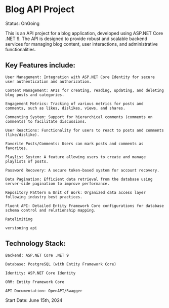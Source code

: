 # Blog API Project

Status: OnGoing

This is an API project for a blog application, developed using ASP.NET Core .NET 9. The API is designed to provide robust and scalable backend services for managing blog content, user interactions, and administrative functionalities.

## Key Features include:

    User Management: Integration with ASP.NET Core Identity for secure user authentication and authorization.

    Content Management: APIs for creating, reading, updating, and deleting blog posts and categories.

    Engagement Metrics: Tracking of various metrics for posts and comments, such as likes, dislikes, views, and shares.

    Commenting System: Support for hierarchical comments (comments on comments) to facilitate discussions.

    User Reactions: Functionality for users to react to posts and comments (like/dislike).

    Favorite Posts/Comments: Users can mark posts and comments as favorites.

    Playlist System: A feature allowing users to create and manage playlists of posts.

    Password Recovery: A secure token-based system for account recovery.

    Data Pagination: Efficient data retrieval from the database using server-side pagination to improve performance.

    Repository Pattern & Unit of Work: Organized data access layer following industry best practices.

    Fluent API: Detailed Entity Framework Core configurations for database schema control and relationship mapping.

    Ratelimiting 

    versioning api

## Technology Stack:

    Backend: ASP.NET Core .NET 9

    Database: PostgreSQL (with Entity Framework Core)

    Identity: ASP.NET Core Identity

    ORM: Entity Framework Core

    API Documentation: OpenAPI/Swagger

Start Date: June 15th, 2024